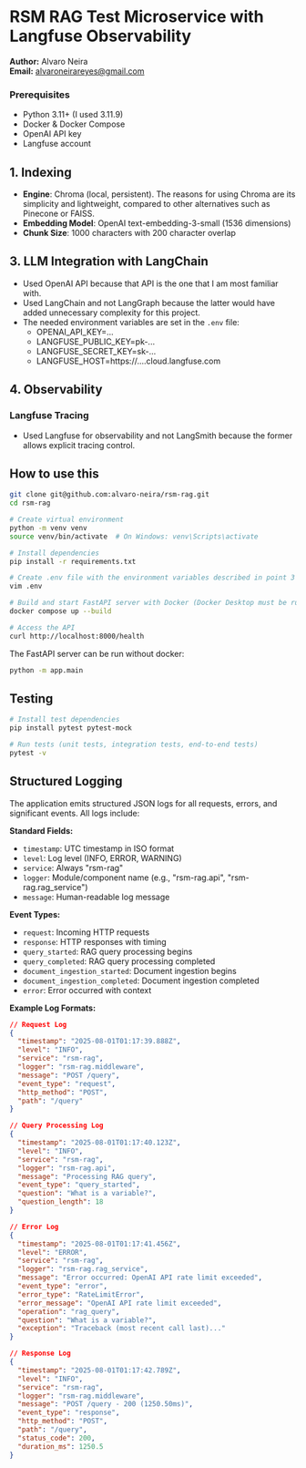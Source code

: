 # RSM RAG Test Microservice with Langfuse Observability

**Author:** Alvaro Neira  
**Email:** alvaroneirareyes@gmail.com

### Prerequisites

- Python 3.11+ (I used 3.11.9)
- Docker & Docker Compose
- OpenAI API key
- Langfuse account

## 1. Indexing

- **Engine**: Chroma (local, persistent). The reasons for using Chroma are its
simplicity and lightweight, compared to other alternatives such as Pinecone or FAISS.
- **Embedding Model**: OpenAI text-embedding-3-small (1536 dimensions)
- **Chunk Size**: 1000 characters with 200 character overlap
## 3. LLM Integration with LangChain

- Used OpenAI API because that API is the one that I am most familiar with. 
- Used LangChain and not LangGraph because the latter would have added unnecessary complexity for this project.
- The needed environment variables are set in the `.env` file:
  - OPENAI_API_KEY=...
  - LANGFUSE_PUBLIC_KEY=pk-...
  - LANGFUSE_SECRET_KEY=sk-...
  - LANGFUSE_HOST=https://....cloud.langfuse.com

## 4. Observability

### Langfuse Tracing
* Used Langfuse for observability and not LangSmith because the former allows explicit tracing control.

## How to use this

```bash
git clone git@github.com:alvaro-neira/rsm-rag.git
cd rsm-rag

# Create virtual environment
python -m venv venv
source venv/bin/activate  # On Windows: venv\Scripts\activate

# Install dependencies
pip install -r requirements.txt

# Create .env file with the environment variables described in point 3
vim .env

# Build and start FastAPI server with Docker (Docker Desktop must be running)
docker compose up --build

# Access the API
curl http://localhost:8000/health
```

The FastAPI server can be run without docker:
```bash
python -m app.main
```

## Testing
```bash
# Install test dependencies
pip install pytest pytest-mock

# Run tests (unit tests, integration tests, end-to-end tests)
pytest -v
```

## Structured Logging
The application emits structured JSON logs for all requests, errors, and significant events. All logs include:

**Standard Fields:**
- `timestamp`: UTC timestamp in ISO format
- `level`: Log level (INFO, ERROR, WARNING)
- `service`: Always "rsm-rag"
- `logger`: Module/component name (e.g., "rsm-rag.api", "rsm-rag.rag_service")
- `message`: Human-readable log message

**Event Types:**
- `request`: Incoming HTTP requests
- `response`: HTTP responses with timing
- `query_started`: RAG query processing begins
- `query_completed`: RAG query processing completed
- `document_ingestion_started`: Document ingestion begins
- `document_ingestion_completed`: Document ingestion completed
- `error`: Error occurred with context

**Example Log Formats:**

```json
// Request Log
{
  "timestamp": "2025-08-01T01:17:39.888Z",
  "level": "INFO",
  "service": "rsm-rag",
  "logger": "rsm-rag.middleware",
  "message": "POST /query",
  "event_type": "request",
  "http_method": "POST",
  "path": "/query"
}

// Query Processing Log
{
  "timestamp": "2025-08-01T01:17:40.123Z",
  "level": "INFO",
  "service": "rsm-rag",
  "logger": "rsm-rag.api",
  "message": "Processing RAG query",
  "event_type": "query_started",
  "question": "What is a variable?",
  "question_length": 18
}

// Error Log
{
  "timestamp": "2025-08-01T01:17:41.456Z",
  "level": "ERROR",
  "service": "rsm-rag",
  "logger": "rsm-rag.rag_service",
  "message": "Error occurred: OpenAI API rate limit exceeded",
  "event_type": "error",
  "error_type": "RateLimitError",
  "error_message": "OpenAI API rate limit exceeded",
  "operation": "rag_query",
  "question": "What is a variable?",
  "exception": "Traceback (most recent call last)..."
}

// Response Log
{
  "timestamp": "2025-08-01T01:17:42.789Z",
  "level": "INFO",
  "service": "rsm-rag",
  "logger": "rsm-rag.middleware",
  "message": "POST /query - 200 (1250.50ms)",
  "event_type": "response",
  "http_method": "POST",
  "path": "/query",
  "status_code": 200,
  "duration_ms": 1250.5
}
```